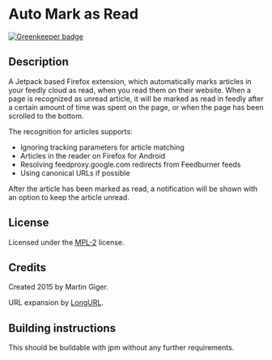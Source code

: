 # Auto Mark as Read

[![Greenkeeper badge](https://badges.greenkeeper.io/freaktechnik/Auto-Mark-As-Read.svg)](https://greenkeeper.io/)

## Description
A Jetpack based Firefox extension, which automatically marks articles in your feedly cloud as read, when you read them on their website.
When a page is recognized as unread article, it will be marked as read in feedly after a certain amount of time was spent on the page, or when the page has been scrolled to the bottom.

The recognition for articles supports:

   * Ignoring tracking parameters for article matching
   * Articles in the reader on Firefox for Android
   * Resolving feedproxy.google.com redirects from Feedburner feeds
   * Using canonical URLs if possible

After the article has been marked as read, a notification will be shown with an option to keep the article unread.

## License
Licensed under the [MPL-2](http://mozilla.org/MPL/2.0/) license.

## Credits
Created 2015 by Martin Giger.

URL expansion by [LongURL](http://longurl.org).

## Building instructions
This should be buildable with jpm without any further requirements.

